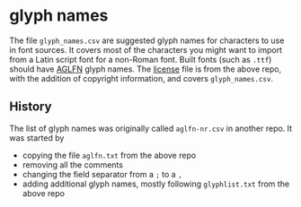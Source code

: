 # glyph names

The file `glyph_names.csv` are suggested glyph names for characters to use in font sources.
It covers most of the characters you might want to import from a Latin script font for a non-Roman font.
Built fonts (such as `.ttf`) should have [AGLFN](https://github.com/adobe-type-tools/agl-aglfn) glyph names.
The [license](LICENSE.md) file is from the above repo, with the addition of copyright information,
and covers `glyph_names.csv`.

## History

The list of glyph names was originally called `aglfn-nr.csv` in another repo.
It was started by
- copying the file `aglfn.txt` from the above repo
- removing all the comments
- changing the field separator from a `;` to a `,`
- adding additional glyph names, mostly following `glyphlist.txt` from the above repo

